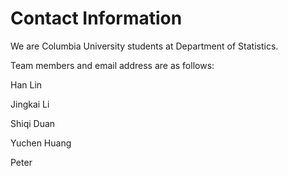 # Contact Information

We are Columbia University students at Department of Statistics.

Team members and email address are as follows:

Han Lin

Jingkai Li

Shiqi Duan

Yuchen Huang

Peter


